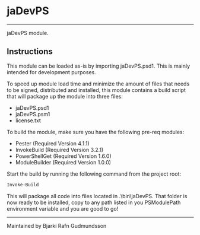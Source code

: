 # jaDevPS

---

jaDevPS module.

## Instructions

This module can be loaded as-is by importing jaDevPS.psd1. This is mainly intended for development purposes.

To speed up module load time and minimize the amount of files that needs to be signed, distributed and installed, this module contains a build script that will package up the module into three files:

- jaDevPS.psd1
- jaDevPS.psm1
- license.txt

To build the module, make sure you have the following pre-req modules:

- Pester (Required Version 4.1.1)
- InvokeBuild (Required Version 3.2.1)
- PowerShellGet (Required Version 1.6.0)
- ModuleBuilder (Required Version 1.0.0)

Start the build by running the following command from the project root:

```powershell
Invoke-Build
```

This will package all code into files located in .\bin\jaDevPS. That folder is now ready to be installed, copy to any path listed in you PSModulePath environment variable and you are good to go!

---
Maintained by Bjarki Rafn Gudmundsson
